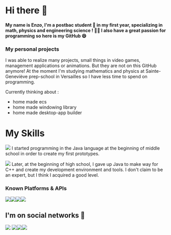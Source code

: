 # Hi there 👋

#### My name is Enzo, I'm a postbac student 🏫 in my first year, specializing in math, physics and engineering science ! 👨‍🔬 I also have a great passion for programming so here is my GitHub 😄

### My personal projects 

I was able to realize many projects, small things in video games, management applications or animations. But they are not on this GitHub anymore! 
At the moment I'm studying mathematics and physics at Sainte-Geneviève prep-school in Versailles so I have less time to spend on programming.

Currently thinking about : 
  - home made ecs
  - home made windowing library
  - home made desktop-app builder

# My Skills

![](https://img.icons8.com/color/50/000000/java-coffee-cup-logo.png)  I started programming in the Java language at the beginning of middle school in order to create my first prototypes. 

![](https://img.icons8.com/color/50/000000/c-plus-plus-logo.png) Later, at the beginning of high school, I gave up Java to make way for C++ and create my development environment and tools. I don't claim to be an expert, but I think I acquired a good level.

### Known Platforms & APIs

![](https://img.icons8.com/fluent/2x/windows-10.png)![](https://img.icons8.com/wired/2x/linux.png)![](https://imgur.com/JYWaId7.png)![](https://imgur.com/0PW1XTZ.png)

## I'm on social networks 💬 

[![](https://img.icons8.com/color/40/000000/gmail--v1.png)](mailto:enzolevan.dev@gmail.com)
[![](https://img.icons8.com/color/48/000000/discord-logo.png?raw=true)](https://pastebin.com/GzULEpwx)[![](https://img.icons8.com/color/48/000000/instagram-new.png?raw=true)](https://www.instagram.com/enzo.levan/)[![](https://img.icons8.com/color/48/000000/youtube.png?raw=true)](https://www.youtube.com/channel/UCWKmLymE9ko1S2EWuxpR9kg)
